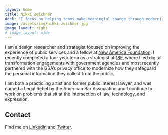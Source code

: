 ```yaml
---
layout: home
title: Nikki Zeichner
deck: "I focus on helping teams make meaningful change through modernizing their practices and services."
image: /assets/img/nikki-zeichner.jpg
image_layout: right
# image_layout: wide
---
```


I am a design researcher and strategist focused on improving the experience of public services and a fellow at [New America Foundation](https://www.newamerica.org/our-people/nikki-zeichner/). I recently completed a four year term as a strategist at [18F](https://18f.gsa.gov/), where I led digital transformation engagements with government agencies and most recently partnered with the GSA’s privacy office to modernize how they safeguard the personal information they collect from the public.

I am both a practiciing artist and former public interest lawyer, and was named a Legal Rebel by the American Bar Association and I continue to work on problems that sit at the intersection of law, technology, and expression.

## Contact

Find me on [LinkedIn](https://www.linkedin.com/in/nikki-zeichner-82689412) and [Twitter](https://twitter.com/nikzei).
